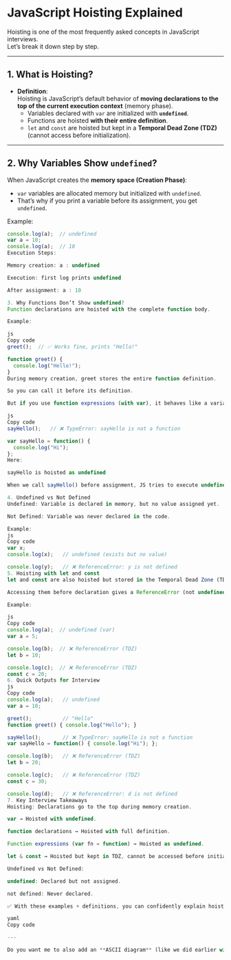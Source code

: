 # JavaScript Hoisting Explained

Hoisting is one of the most frequently asked concepts in JavaScript interviews.  
Let’s break it down step by step.

---

## 1. What is Hoisting?

- **Definition**:  
  Hoisting is JavaScript’s default behavior of **moving declarations to the top of the current execution context** (memory phase).  
  - Variables declared with `var` are initialized with **`undefined`**.  
  - Functions are hoisted **with their entire definition**.  
  - `let` and `const` are hoisted but kept in a **Temporal Dead Zone (TDZ)** (cannot access before initialization).

---

## 2. Why Variables Show `undefined`?

When JavaScript creates the **memory space (Creation Phase)**:

- `var` variables are allocated memory but initialized with `undefined`.  
- That’s why if you print a variable before its assignment, you get `undefined`.

Example:
```js
console.log(a);  // undefined
var a = 10;
console.log(a);  // 10
Execution Steps:

Memory creation: a : undefined

Execution: first log prints undefined

After assignment: a : 10

3. Why Functions Don’t Show undefined?
Function declarations are hoisted with the complete function body.

Example:

js
Copy code
greet();  // ✅ Works fine, prints "Hello!"

function greet() {
  console.log("Hello!");
}
During memory creation, greet stores the entire function definition.

So you can call it before its definition.

But if you use function expressions (with var), it behaves like a variable:

js
Copy code
sayHello();   // ❌ TypeError: sayHello is not a function

var sayHello = function() {
  console.log("Hi");
};
Here:

sayHello is hoisted as undefined

When we call sayHello() before assignment, JS tries to execute undefined() → error.

4. Undefined vs Not Defined
Undefined: Variable is declared in memory, but no value assigned yet.

Not Defined: Variable was never declared in the code.

Example:
js
Copy code
var x;
console.log(x);   // undefined (exists but no value)

console.log(y);   // ❌ ReferenceError: y is not defined
5. Hoisting with let and const
let and const are also hoisted but stored in the Temporal Dead Zone (TDZ) until they are assigned.

Accessing them before declaration gives a ReferenceError (not undefined).

Example:

js
Copy code
console.log(a);  // undefined (var)
var a = 5;

console.log(b);  // ❌ ReferenceError (TDZ)
let b = 10;

console.log(c);  // ❌ ReferenceError (TDZ)
const c = 20;
6. Quick Outputs for Interview
js
Copy code
console.log(a);   // undefined
var a = 10;

greet();          // "Hello"
function greet() { console.log("Hello"); }

sayHello();       // ❌ TypeError: sayHello is not a function
var sayHello = function() { console.log("Hi"); };

console.log(b);   // ❌ ReferenceError (TDZ)
let b = 20;

console.log(c);   // ❌ ReferenceError (TDZ)
const c = 30;

console.log(d);   // ❌ ReferenceError: d is not defined
7. Key Interview Takeaways
Hoisting: Declarations go to the top during memory creation.

var → Hoisted with undefined.

function declarations → Hoisted with full definition.

Function expressions (var fn = function) → Hoisted as undefined.

let & const → Hoisted but kept in TDZ, cannot be accessed before initialization.

Undefined vs Not Defined:

undefined: Declared but not assigned.

not defined: Never declared.

✅ With these examples + definitions, you can confidently explain hoisting in interviews.

yaml
Copy code

---

Do you want me to also add an **ASCII diagram** (like we did earlier with memory & code) showing how variables/functions are placed in memory during hoisting?






